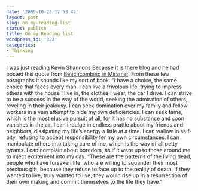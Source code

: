 ```yaml
---
date: '2009-10-25 17:53:42'
layout: post
slug: on-my-reading-list
status: publish
title: On my Reading list
wordpress_id: '323'
categories:
- Thinking
---
```


I was just reading [Kevin Shannons Because it is there blog](http://www.becauseitisthere.co.uk/) and he had posted this quote from [Beachcombing in Miramar](http://www.amazon.co.uk/gp/aw/d.html/ref=aw_wl_1_1/275-6822971-2632252?coliid=IGA1DUJBDQOF1&a=0446672769&colid=JI8UPPN38GNV). From these few paragraphs it sounds like my sort of book. “I have a choice, the same choice that faces every man. I can live a frivolous life, trying to impress others with the house I live in, the clothes I wear, the car I drive. I can strive to be a success in the way of the world, seeking the admiration of others, reveling in their jealousy. I can seek domination over my family and fellow workers in a vain attempt to hide my own deficiencies. I can seek fame, which is the most elusive pursuit of all, for it has no substance and soon vanishes in the air. I can indulge in endless prattle about my friends and neighbors, dissipating my life’s energy a little at a time. I can wallow in self-pity, refusing to accept responsibility for my own circumstances. I can manipulate others into taking care of me, which is the way of all petty tyrants. I can complain about boredom, as if it were up to those around me to inject excitement into my day. “These are the patterns of the living dead, people who have forsaken life, who are willing to squander their most precious gift, because they refuse to face up to the reality of death. If they wanted to live, truly wanted to live, they would rise up in a resurrection of their own making and commit themselves to the life they have.”
